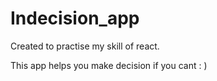# Indecision_app
Created to practise my skill of react.

This app helps you make decision if you cant : )
